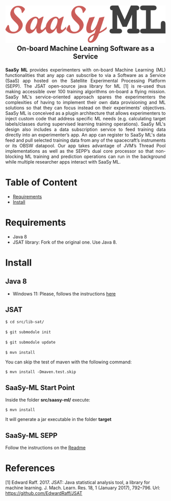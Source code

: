 <h2>
    <p align="center">
        <img src="img/logo.png" /></br>
        On-board Machine Learning Software as a Service
    </p>
</h2>


<p align="justify">
<strong>SaaSy ML</strong> provides experimenters with on-board Machine Learning (ML) functionalities that any app can subscribe to via a Software as a Service (SaaS) app hosted on the Satellite Experimental Processing Platform (SEPP). The JSAT open-source java library for ML [1] is re-used thus making accessible over 100 training algorithms on-board a flying mission. SaaSy ML's service-oriented approach spares the experimenters the complexities of having to implement their own data provisioning and ML solutions so that they can focus instead on their experiments’ objectives. SaaSy ML is conceived as a plugin architecture that allows experimenters to inject custom code that address specific ML needs (e.g. calculating target labels/classes during supervised learning training operations). SaaSy ML's design also includes a data subscription service to feed training data directly into an experimenter’s app. An app can register to SaaSy ML's data feed and pull selected training data from any of the spacecraft’s instruments or its OBSW datapool. Our app takes advantage of JVM’s Thread Pool implementations as well as the SEPP’s dual core processor so that non-blocking ML training and prediction operations can run in the background while multiple researcher apps interact with SaaSy ML.
</p>

# Table of Content

- [Requirements](#requirements)
- [Install](#install)

# Requirements

- Java 8
- JSAT library: Fork of the original one. Use Java 8.

# Install

## Java 8

- Windows 11: Please, follows the instructions [here](https://www.techruzz.com/blog/how-to-download-and-install-java-jdk-8-on-windows-11)

## JSAT 

    $ cd src/lib-sat/
    
    $ git submodule init
    
    $ git submodule update
    
    $ mvn install

You can skip the test of maven with the following command:

    $ mvn install -Dmaven.test.skip

## SaaSy-ML Start Point

Inside the folder **src/saasy-ml/** execute:

    $ mvn install

It will generate a jar executable in the folder **target**

## SaaSy-ML SEPP

Follow the instructions on the [Readme](src/saasy-ml-sepp/README.md)

# References

[1] Edward Raff. 2017. JSAT: Java statistical analysis tool, a library for machine learning. J. Mach. Learn. Res. 18, 1 (January 2017), 792–796. Url: https://github.com/EdwardRaff/JSAT
